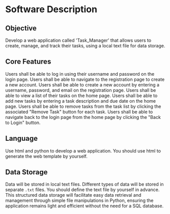 # Software Description

## Objective
Develop a web application called 'Task_Manager' that allows users to create, manage, and track their tasks, using a local text file for data storage.

## Core Features
Users shall be able to log in using their username and password on the login page.
Users shall be able to navigate to the registration page to create a new account.
Users shall be able to create a new account by entering a username, password, and email on the registration page.
Users shall be able to view a list of their tasks on the home page.
Users shall be able to add new tasks by entering a task description and due date on the home page.
Users shall be able to remove tasks from the task list by clicking the associated "Remove Task" button for each task.
Users shall be able to navigate back to the login page from the home page by clicking the "Back to Login" button.
## Language

Use html and python to develop a web application.
You should use html to generate the web template by yourself.
## Data Storage
Data will be stored in local text files.
Different types of data will be stored in separate `.txt` files.
You should define the text file by yourself in advance.
This structured data storage will facilitate easy data retrieval and management through simple file manipulations in Python, ensuring the application remains light and efficient without the need for a SQL database.
